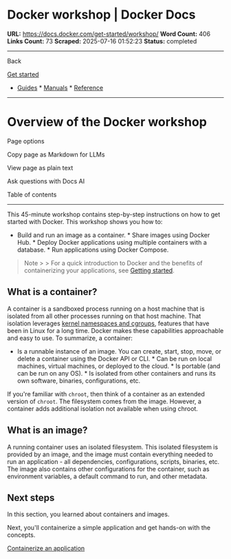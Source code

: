 # Docker workshop | Docker Docs

**URL:** https://docs.docker.com/get-started/workshop/
**Word Count:** 406
**Links Count:** 73
**Scraped:** 2025-07-16 01:52:23
**Status:** completed

---

Back

[Get started](https://docs.docker.com/get-started/)

  * [Guides](https://docs.docker.com/guides/)   * [Manuals](https://docs.docker.com/manuals/)   * [Reference](https://docs.docker.com/reference/)

* * *

# Overview of the Docker workshop

Page options

Copy page as Markdown for LLMs

View page as plain text

Ask questions with Docs AI

Table of contents

* * *

This 45-minute workshop contains step-by-step instructions on how to get started with Docker. This workshop shows you how to:

  * Build and run an image as a container.   * Share images using Docker Hub.   * Deploy Docker applications using multiple containers with a database.   * Run applications using Docker Compose.

> Note >  > For a quick introduction to Docker and the benefits of containerizing your applications, see [Getting started](https://docs.docker.com/get-started/introduction/).

## What is a container?

A container is a sandboxed process running on a host machine that is isolated from all other processes running on that host machine. That isolation leverages [kernel namespaces and cgroups](https://medium.com/@saschagrunert/demystifying-containers-part-i-kernel-space-2c53d6979504), features that have been in Linux for a long time. Docker makes these capabilities approachable and easy to use. To summarize, a container:

  * Is a runnable instance of an image. You can create, start, stop, move, or delete a container using the Docker API or CLI.   * Can be run on local machines, virtual machines, or deployed to the cloud.   * Is portable \(and can be run on any OS\).   * Is isolated from other containers and runs its own software, binaries, configurations, etc.

If you're familiar with `chroot`, then think of a container as an extended version of `chroot`. The filesystem comes from the image. However, a container adds additional isolation not available when using chroot.

## What is an image?

A running container uses an isolated filesystem. This isolated filesystem is provided by an image, and the image must contain everything needed to run an application - all dependencies, configurations, scripts, binaries, etc. The image also contains other configurations for the container, such as environment variables, a default command to run, and other metadata.

## Next steps

In this section, you learned about containers and images.

Next, you'll containerize a simple application and get hands-on with the concepts.

[Containerize an application](https://docs.docker.com/get-started/workshop/02_our_app/)